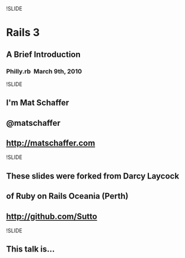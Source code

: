 !SLIDE

# Rails 3 #
## A Brief Introduction ##

### Philly.rb ­ March 9th, 2010 ###

!SLIDE

## I'm Mat Schaffer ##
## @matschaffer ##
## http://matschaffer.com ##

!SLIDE

## These slides were forked from Darcy Laycock ##
## of Ruby on Rails Oceania (Perth) ##
## http://github.com/Sutto ##

!SLIDE 

## This talk is... ##

